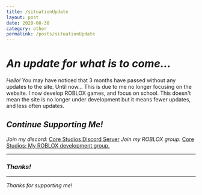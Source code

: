 ```yaml
---
title: /situationUpdate
layout: post
date: 2020-08-30
category: other
permalink: /posts/situationUpdate
---
```


# _An update for what is to come..._

_Hello!_ You may have noticed that 3 months have passed without any updates to the site. Until now...
This is due to me no longer focusing on the website. I now develop ROBLOX games, and focus on school. This doesn't mean the site is no longer under development but it means fewer updates, and less often updates.



## _Continue Supporting Me!_
_Join my discord:_ [Core Studios Discord Server](https://discord.gg/TsGZkwu)
_Join my ROBLOX group:_ [Core Studios; My ROBLOX development group.](https://www.roblox.com/groups/7478562/C0RE-STUDI0S#!/about)

------------------
### **_Thanks!_**
------------------

_Thanks for supporting me!_